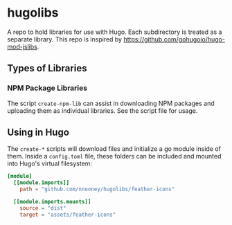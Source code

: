 # hugolibs

A repo to hold libraries for use with Hugo. Each subdirectory is treated as a
separate library. This repo is inspired by
<https://github.com/gohugoio/hugo-mod-jslibs>.

## Types of Libraries

### NPM Package Libraries

The script `create-npm-lib` can assist in downloading NPM packages and uploading
them as individual libraries. See the script file for usage.

## Using in Hugo

The `create-*` scripts will download files and initialize a go module inside of
them. Inside a `config.toml` file, these folders can be included and mounted
into Hugo's virtual filesystem:

```toml
[module]
  [[module.imports]]
    path = "github.com/nnooney/hugolibs/feather-icons"

  [[module.imports.mounts]]
    source = "dist"
    target = "assets/feather-icons"
```
